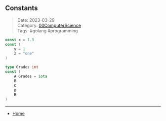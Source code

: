 ## Constants
 
>Date: 2023-03-29  
>Category: [00ComputerScience](links/00ComputerScience.md)  
>Tags: #golang #programming  

```go
const x = 1.3
const (
	y = 1
	z = "one"
)

type Grades int
const (
	A Grades = iota
	B
	C
	D
	E
)
```

---
- [Home](https://heartthymes.github.io)